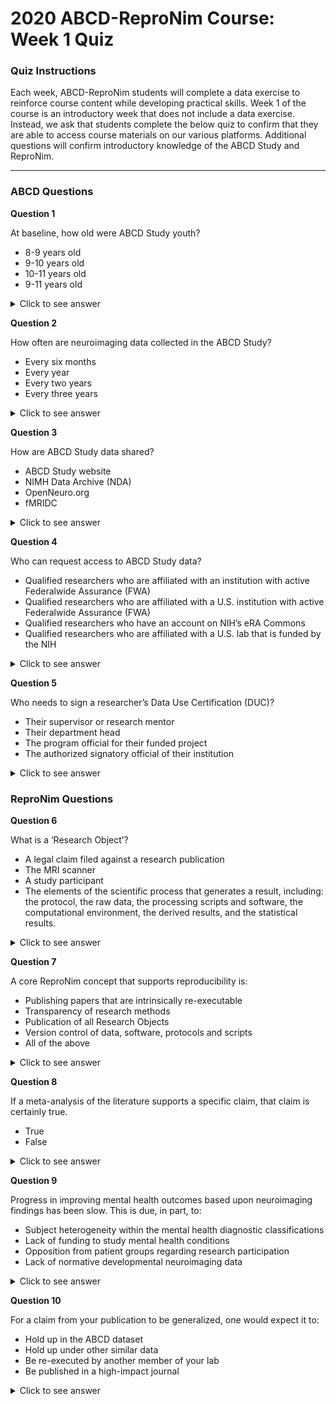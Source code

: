 # 2020 ABCD-ReproNim Course: Week 1 Quiz

### Quiz Instructions

Each week, ABCD-ReproNim students will complete a data exercise to reinforce course content while developing practical skills. Week 1 of the course is an introductory week that does not include a data exercise. Instead, we ask that students complete the below quiz to confirm that they are able to access course materials on our various platforms. Additional questions will confirm introductory knowledge of the ABCD Study and ReproNim.

***

### ABCD Questions

**Question 1**

At baseline, how old were ABCD Study youth?

- 8-9 years old
- 9-10 years old
- 10-11 years old
- 9-11 years old

<details>
<summary>Click to see answer</summary>

9-10 years old

***

</details>

**Question 2**

How often are neuroimaging data collected in the ABCD Study?

- Every six months
- Every year
- Every two years
- Every three years

<details>
<summary>Click to see answer</summary>

Every two years

****

</details>

**Question 3**

How are ABCD Study data shared?

- ABCD Study website
- NIMH Data Archive (NDA)
- OpenNeuro.org
- fMRIDC

<details>
<summary>Click to see answer</summary>

NIMH Data Archive (NDA)

***

</details>

**Question 4**

Who can request access to ABCD Study data?

- Qualified researchers who are affiliated with an institution with active Federalwide Assurance (FWA)
- Qualified researchers who are affiliated with a U.S. institution with active Federalwide Assurance (FWA)
- Qualified researchers who have an account on NIH’s eRA Commons
- Qualified researchers who are affiliated with a U.S. lab that is funded by the NIH

<details>
<summary>Click to see answer</summary>

Qualified researchers who are affiliated with an institution with active Federalwide Assurance (FWA) 

***

</details>

**Question 5**

Who needs to sign a researcher’s Data Use Certification (DUC)?

- Their supervisor or research mentor
- Their department head
- The program official for their funded project
- The authorized signatory official of their institution

<details>
<summary>Click to see answer</summary>

The authorized signatory official of their institution

***

</details>

### ReproNim Questions

**Question 6**

What is a ‘Research Object’?

- A legal claim filed against a research publication
- The MRI scanner
- A study participant
- The elements of the scientific process that generates a result, including: the protocol, the raw data, the processing scripts and software, the computational environment, the derived results, and the statistical results.

<details>
<summary>Click to see answer</summary>

The elements of the scientific process that generates a result, including: the protocol, the raw data, the processing scripts and software, the computational environment, the derived results, and the statistical results.

***

</details>

**Question 7**

A core ReproNim concept that supports reproducibility is:

- Publishing papers that are intrinsically re-executable
- Transparency of research methods
- Publication of all Research Objects
- Version control of data, software, protocols and scripts
- All of the above

<details>
<summary>Click to see answer</summary>

All of the above

***

</details>

**Question 8**

If a meta-analysis of the literature supports a specific claim, that claim is certainly true.

- True
- False

<details>
<summary>Click to see answer</summary>

False

***

</details>

**Question 9**

Progress in improving mental health outcomes based upon neuroimaging findings has been slow. This is due, in part, to:

- Subject heterogeneity within the mental health diagnostic classifications
- Lack of funding to study mental health conditions
- Opposition from patient groups regarding research participation
- Lack of normative developmental neuroimaging data

<details>
<summary>Click to see answer</summary>

Subject heterogeneity within the mental health diagnostic classifications

***

</details>

**Question 10**

For a claim from your publication to be generalized, one would expect it to:

- Hold up in the ABCD dataset
- Hold up under other similar data
- Be re-executed by another member of your lab
- Be published in a high-impact journal

<details>
<summary>Click to see answer</summary>

Hold up under other similar data

***

</details>
